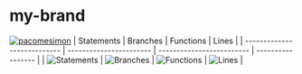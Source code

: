 # my-brand
[![pacomesimon](https://circleci.com/gh/pacomesimon/my-brand/tree/ft-circleCI.svg?style=svg)](https://app.circleci.com/pipelines/github/pacomesimon)
| Statements                  | Branches                | Functions                 | Lines             |
| --------------------------- | ----------------------- | ------------------------- | ----------------- |
| ![Statements](https://img.shields.io/badge/statements-95.05%25-brightgreen.svg?style=flat) | ![Branches](https://img.shields.io/badge/branches-85.53%25-yellow.svg?style=flat) | ![Functions](https://img.shields.io/badge/functions-100%25-brightgreen.svg?style=flat) | ![Lines](https://img.shields.io/badge/lines-94.98%25-brightgreen.svg?style=flat) |